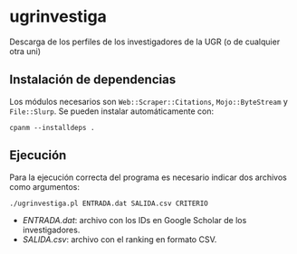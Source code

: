 # ugrinvestiga
Descarga de los perfiles de los investigadores de la UGR (o de cualquier otra uni)

## Instalación de dependencias

Los módulos necesarios son `Web::Scraper::Citations`, `Mojo::ByteStream` y `File::Slurp`. Se pueden instalar automáticamente con:

```
cpanm --installdeps .
```

## Ejecución

Para la ejecución correcta del programa es necesario indicar dos archivos como argumentos:

```
./ugrinvestiga.pl ENTRADA.dat SALIDA.csv CRITERIO
```

* *ENTRADA.dat*: archivo con los IDs en Google Scholar de los investigadores.
* *SALIDA.csv*: archivo con el ranking en formato CSV.
